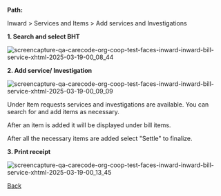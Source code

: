 **Path:**

Inward > Services and Items > Add services and Investigations

**1. Search and select BHT**

![screencapture-qa-carecode-org-coop-test-faces-inward-inward-bill-service-xhtml-2025-03-19-00_08_44](https://github.com/user-attachments/assets/1c11857d-2b8a-4eb0-9231-5fe3383ae230)

**2. Add service/ Investigation**


![screencapture-qa-carecode-org-coop-test-faces-inward-inward-bill-service-xhtml-2025-03-19-00_09_09](https://github.com/user-attachments/assets/80aefbbc-8923-45aa-b8d9-8f43ccb9472d)

Under Item requests services and investigations are available. You can search for and add items as necessary.

After an item is added it will be displayed under bill items.

After all the necessary items are added select "Settle" to finalize.

**3. Print receipt**

![screencapture-qa-carecode-org-coop-test-faces-inward-inward-bill-service-xhtml-2025-03-19-00_13_45](https://github.com/user-attachments/assets/981fc340-03a8-4cad-8299-0c7f74ee7a3d)


[Back](https://github.com/hmislk/hmis/wiki/Inward)
